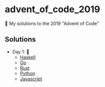 # advent_of_code_2019
🎅 My solutions to the 2019 "Advent of Code"


## Solutions

* Day 1:  :santa:
    * [Haskell](Day1-9/1.hs)
    * [Go](Day1-9/1.go)
    * [Rust](Day1-9/day1.rs)
    * [Python](Day1-9/1.py)
    * [Javascript](Day1-9/1.js)

